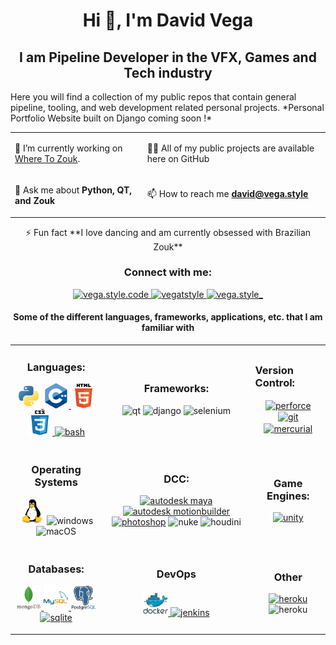 <h1 align="center">Hi 👋, I'm David Vega</h1>
<h2 align="center">I am Pipeline Developer in the VFX, Games and Tech industry</h2>
  <p alignt="center">
    Here you will find a collection of my public repos that contain general pipeline, tooling, and web development related personal projects.
    *Personal Portfolio Website built on Django coming soon !*
  </p>
  
<table align="center">
  <tr>
  <td>
    
  🔭 I’m currently working on [Where To Zouk](https://www.wheretozouk.dance).
    
  </td>
  <td>
    
  👨‍💻 All of my public projects are available here on GitHub
    
  </td>
  </tr>
  <tr>
    <td>
      
  💬 Ask me about **Python, QT, and Zouk**
    
  </td>
  <td>
    
  📫 How to reach me **david@vega.style**
    
  </td>
</tr>
</table>

<p align="center">⚡ Fun fact **I love dancing and am currently obsessed with Brazilian Zouk**</p>

<h3 align="center">Connect with me:</h3>
<p align="center">
<a href="https://twitter.com/vega.style.code" target="blank"><img src="https://raw.githubusercontent.com/rahuldkjain/github-profile-readme-generator/master/src/images/icons/Social/twitter.svg" alt="vega.style.code" height="30" width="40" />
<a href="https://linkedin.com/in/vegatstyle" target="blank"><img src="https://raw.githubusercontent.com/rahuldkjain/github-profile-readme-generator/master/src/images/icons/Social/linked-in-alt.svg" alt="vegatstyle" height="30" width="40" />
<a href="https://instagram.com/vega.style_" target="blank"><img src="https://raw.githubusercontent.com/rahuldkjain/github-profile-readme-generator/master/src/images/icons/Social/instagram.svg" alt="vega.style_" height="30" width="40" />
</p>
</a>
</a>
<h4 align="center">Some of the different languages, frameworks, applications, etc. that I am familiar with</h4>
<table align="center">
  <tr>
    <td>
        <h3 align="center">Languages:</h3> 
        <p align="center">
        <a href="https://www.python.org" target="_blank" rel="noreferrer"> <img src="https://raw.githubusercontent.com/devicons/devicon/master/icons/python/python-original.svg" alt="python" width="40" height="40"/>
        <a href="https://www.w3schools.com/cpp/" target="_blank" rel="noreferrer"> <img src="https://raw.githubusercontent.com/devicons/devicon/master/icons/cplusplus/cplusplus-original.svg" alt="cplusplus" width="40" height="40"/> 
        <a href="https://www.w3.org/html/" target="_blank" rel="noreferrer"> <img src="https://raw.githubusercontent.com/devicons/devicon/master/icons/html5/html5-original-wordmark.svg" alt="html5" width="40" height="40"/>
        <a href="https://www.w3schools.com/css/" target="_blank" rel="noreferrer"> <img src="https://raw.githubusercontent.com/devicons/devicon/master/icons/css3/css3-original-wordmark.svg" alt="css3" width="40" height="40"/> 
          <a href="https://www.gnu.org/software/bash/" target="_blank" rel="noreferrer"> <img src="https://www.vectorlogo.zone/logos/gnu_bash/gnu_bash-icon.svg" alt="bash" width="40" height="40"/> 
      </p>
    </td>
    <td>
        <h3 align="center">Frameworks:</h3>
        <p align="center">
        <img src="https://upload.wikimedia.org/wikipedia/commons/0/0b/Qt_logo_2016.svg" alt="qt" width="40" height="40"/> 
        <img src="https://cdn.worldvectorlogo.com/logos/django.svg" alt="django" width="40" height="40"/>
        <img src="https://raw.githubusercontent.com/detain/svg-logos/780f25886640cef088af994181646db2f6b1a3f8/svg/selenium-logo.svg" alt="selenium" width="40" height="40"/>
        </p>
    </td>
    <td>
      <h3> Version Control:</h3>
      <p align="center">
      <a href="https://www.perforce.com/products/helix-core" target="_blank" rel="noreferrer"> <img align="center" src="https://www.svgrepo.com/show/373662/helix.svg" alt="perforce" width="40" height="40"/>
      <a href="" target="_blank" rel="noreferrer"> <img align="center"  src="https://upload.wikimedia.org/wikipedia/commons/thumb/3/3f/Git_icon.svg/2048px-Git_icon.svg.png" alt="git" width="40" height="40"/>
      <a href="" target="_blank" rel="noreferrer"> <img align="center" src="https://upload.wikimedia.org/wikipedia/commons/thumb/7/76/Mercurial_logo_cropped.svg/1200px-Mercurial_logo_cropped.svg.png" alt="mercurial" width="40" height="40"/>
      </p>
    </td>
    <tr>
     <td>
        <h3 align="center">Operating Systems</h3>
        <p align="center">
        <img src="https://raw.githubusercontent.com/devicons/devicon/master/icons/linux/linux-original.svg" alt="linux" width="40" height="40"/> 
        <img src="https://upload.wikimedia.org/wikipedia/commons/thumb/8/87/Windows_logo_-_2021.svg/768px-Windows_logo_-_2021.svg.png" alt="windows" width="40" height="40"/>
        <img src="https://upload.wikimedia.org/wikipedia/commons/thumb/2/22/MacOS_logo_%282017%29.svg/768px-MacOS_logo_%282017%29.svg.png?20210723125421" alt="macOS" width="40" height="40"/> 
        </p>
  </td>
    <td>
        <h3 align="center">DCC:</h3>
        <p align="center">
        <a href="https://www.autodesk.com/products/maya/overview" target="_blank" rel="noreferrer"> <img src="https://i.pinimg.com/originals/a6/a4/bf/a6a4bfb514e96ecf6fdbb6cce692cc48.png" alt="autodesk maya" width="40" height="40"/>
        <a href="https://www.autodesk.com/products/motionbuilder/overview" target="_blank" rel="noreferrer"> <img src="https://cdn11.bigcommerce.com/s-2snnk3/images/stencil/1280x1280/products/27073/384030/727Q1-WW5955-L809-1__82581.1712011225.jpg?c=2" alt="autodesk motionbuilder" width="40" height="40"/>
        <a href="https://www.photoshop.com/en" target="_blank" rel="noreferrer"> <img src="https://upload.wikimedia.org/wikipedia/commons/thumb/a/af/Adobe_Photoshop_CC_icon.svg/768px-Adobe_Photoshop_CC_icon.svg.png" alt="photoshop" width="40" height="40"/></a>
        <img src="https://www.foundry.com/sites/default/files/2021-03/ICON_NUKE-rgb-yellow-01.png" alt="nuke" width="40" height="40"/>
        <img src="https://upload.wikimedia.org/wikipedia/commons/1/15/Houdini3D_icon.png" alt="houdini" width="40" height="40"/>
      </p>
    </td>
    <td>
        <h3 align="center">Game Engines:</h3>
        <p align="center">
        <a href="https://unity.com/" target="_blank" rel="noreferrer"> <img src="https://www.vectorlogo.zone/logos/unity3d/unity3d-icon.svg" alt="unity" width="40" height="40"/>
      </p>
  </td>
  </tr>
  <tr>
  <td>
    <h3 align="center">Databases:</h3>
    <p align="center">
    <a href="https://www.mongodb.com/" target="_blank" rel="noreferrer"> <img src="https://raw.githubusercontent.com/devicons/devicon/master/icons/mongodb/mongodb-original-wordmark.svg" alt="mongodb" width="40" height="40"/> 
    <a href="https://www.mysql.com/" target="_blank" rel="noreferrer"> <img src="https://raw.githubusercontent.com/devicons/devicon/master/icons/mysql/mysql-original-wordmark.svg" alt="mysql" width="40" height="40"/>
    <a href="https://www.postgresql.org" target="_blank" rel="noreferrer"> <img src="https://raw.githubusercontent.com/devicons/devicon/master/icons/postgresql/postgresql-original-wordmark.svg" alt="postgresql" width="40" height="40"/> 
    <a href="https://www.sqlite.org/" target="_blank" rel="noreferrer"> <img src="https://www.vectorlogo.zone/logos/sqlite/sqlite-icon.svg" alt="sqlite" width="40" height="40"/>
    </p>
  </td>
  <td>
    <h3 align="center">DevOps</h3>
    <p align="center">
    <a href="https://www.docker.com/" target="_blank" rel="noreferrer"> <img src="https://raw.githubusercontent.com/devicons/devicon/master/icons/docker/docker-original-wordmark.svg" alt="docker" width="40" height="40"/> 
    <a href="https://www.jenkins.io" target="_blank" rel="noreferrer"> <img src="https://www.vectorlogo.zone/logos/jenkins/jenkins-icon.svg" alt="jenkins" width="40" height="40"/>
    </p>
  </td>
  <td>
    <h3 align="center">Other</h3>
    <p align="center">
    <a href="https://heroku.com" target="_blank" rel="noreferrer"> <img src="https://www.vectorlogo.zone/logos/heroku/heroku-icon.svg" alt="heroku" width="40" height="40"/></a>
    <img src="https://bluegfx.eu/wp-content/uploads/sites/3/2023/03/autodesk-flow-production-tracking-product-icon-400.png?w=400" alt="heroku" width="40" height="40"/>
    </td>
    </p>
  </tr>
</table>
</p>

